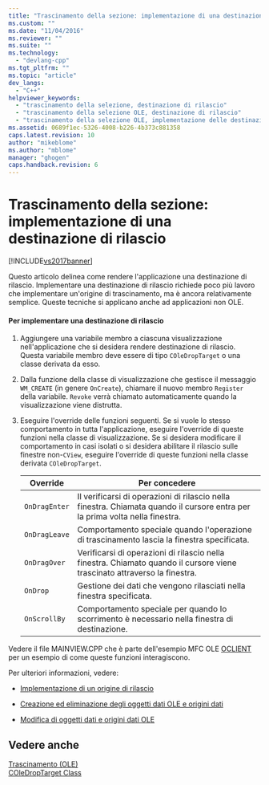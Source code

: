 ```yaml
---
title: "Trascinamento della sezione: implementazione di una destinazione di rilascio | Microsoft Docs"
ms.custom: ""
ms.date: "11/04/2016"
ms.reviewer: ""
ms.suite: ""
ms.technology: 
  - "devlang-cpp"
ms.tgt_pltfrm: ""
ms.topic: "article"
dev_langs: 
  - "C++"
helpviewer_keywords: 
  - "trascinamento della selezione, destinazione di rilascio"
  - "trascinamento della selezione OLE, destinazione di rilascio"
  - "trascinamento della selezione OLE, implementazione delle destinazioni di rilascio"
ms.assetid: 0689f1ec-5326-4008-b226-4b373c881358
caps.latest.revision: 10
author: "mikeblome"
ms.author: "mblome"
manager: "ghogen"
caps.handback.revision: 6
---
```

# Trascinamento della sezione: implementazione di una destinazione di rilascio
[!INCLUDE[vs2017banner](../assembler/inline/includes/vs2017banner.md)]

Questo articolo delinea come rendere l'applicazione una destinazione di rilascio.  Implementare una destinazione di rilascio richiede poco più lavoro che implementare un'origine di trascinamento, ma è ancora relativamente semplice.  Queste tecniche si applicano anche ad applicazioni non OLE.  
  
#### Per implementare una destinazione di rilascio  
  
1.  Aggiungere una variabile membro a ciascuna visualizzazione nell'applicazione che si desidera rendere destinazione di rilascio.  Questa variabile membro deve essere di tipo `COleDropTarget` o una classe derivata da esso.  
  
2.  Dalla funzione della classe di visualizzazione che gestisce il messaggio `WM_CREATE` \(in genere `OnCreate`\), chiamare il nuovo membro `Register` della variabile.  `Revoke` verrà chiamato automaticamente quando la visualizzazione viene distrutta.  
  
3.  Eseguire l'override delle funzioni seguenti.  Se si vuole lo stesso comportamento in tutta l'applicazione, eseguire l'override di queste funzioni nella classe di visualizzazione.  Se si desidera modificare il comportamento in casi isolati o si desidera abilitare il rilascio sulle finestre non\-`CView`, eseguire l'override di queste funzioni nella classe derivata `COleDropTarget`.  
  
    |Override|Per concedere|  
    |--------------|-------------------|  
    |`OnDragEnter`|Il verificarsi di operazioni di rilascio nella finestra.  Chiamata quando il cursore entra per la prima volta nella finestra.|  
    |`OnDragLeave`|Comportamento speciale quando l'operazione di trascinamento lascia la finestra specificata.|  
    |`OnDragOver`|Verificarsi di operazioni di rilascio nella finestra.  Chiamato quando il cursore viene trascinato attraverso la finestra.|  
    |`OnDrop`|Gestione dei dati che vengono rilasciati nella finestra specificata.|  
    |`OnScrollBy`|Comportamento speciale per quando lo scorrimento è necessario nella finestra di destinazione.|  
  
 Vedere il file MAINVIEW.CPP che è parte dell'esempio MFC OLE [OCLIENT](../top/visual-cpp-samples.md) per un esempio di come queste funzioni interagiscono.  
  
 Per ulteriori informazioni, vedere:  
  
-   [Implementazione di un origine di rilascio](../mfc/drag-and-drop-implementing-a-drop-source.md)  
  
-   [Creazione ed eliminazione degli oggetti dati OLE e origini dati](../mfc/data-objects-and-data-sources-creation-and-destruction.md)  
  
-   [Modifica di oggetti dati e origini dati OLE](../mfc/data-objects-and-data-sources-manipulation.md)  
  
## Vedere anche  
 [Trascinamento \(OLE\)](../mfc/drag-and-drop-ole.md)   
 [COleDropTarget Class](../mfc/reference/coledroptarget-class.md)